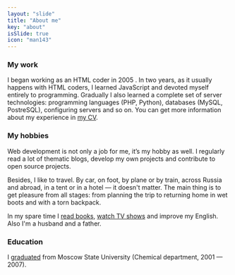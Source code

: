 ```yaml
---
layout: "slide"
title: "About me"
key: "about"
isSlide: true
icon: "man143"
---
```


### My work

I began working as an HTML coder in 2005 . In two years, as it usually happens with HTML coders, I learned JavaScript and  devoted myself entirely to programming. Gradually I also learned a complete set of server technologies: programming languages (PHP, Python), databases (MySQL, PostreSQL), configuring servers and so on. You can get more information about my experience in [my CV](#resume).

### My hobbies

Web development is not only a job for me, it’s my hobby as well. I regularly read a lot of thematic blogs, develop my own projects and contribute to open source projects.

Besides, I like to travel. By car, on foot, by plane or by train, across Russia and abroad, in a tent or in a hotel — it doesn't matter. The main thing is to get pleasure from all stages: from planning the trip to returning home in wet boots and with a torn backpack.

In my spare time I [read books](//bibla.ru/albburtsev/), [watch TV shows](//myshows.me/albburtsev) and improve my English. Also I'm a husband and a father.

### Education

I [graduated](//istina.msu.ru/workers/1580266/) from Moscow State University (Chemical department, 2001 — 2007).
